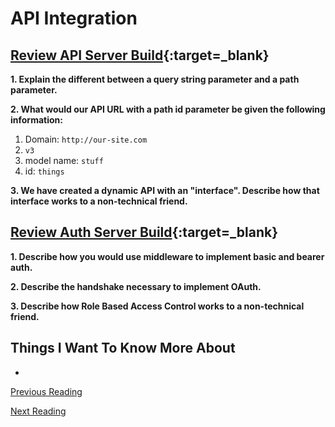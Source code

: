 # API Integration

## [Review API Server Build](https://codefellows.github.io/code-401-javascript-guide/curriculum/apps-and-libraries/api-server/){:target=_blank}

**1. Explain the different between a query string parameter and a path parameter.**

**2. What would our API URL with a path id parameter be given the following information:**

  1. Domain: `http://our-site.com`
  2. `v3`
  3. model name: `stuff`
  4. id: `things`

**3. We have created a dynamic API with an "interface".  Describe how that interface works to a non-technical friend.**

## [Review Auth Server Build](https://codefellows.github.io/code-401-javascript-guide/curriculum/apps-and-libraries/auth-server/){:target=_blank}

**1. Describe how you would use middleware to implement basic and bearer auth.**

**2. Describe the handshake necessary to implement OAuth.**

**3. Describe how Role Based Access Control works to a non-technical friend.**

## Things I Want To Know More About

-

[Previous Reading](./class-33.md)

[Next Reading](./class-35.md)
